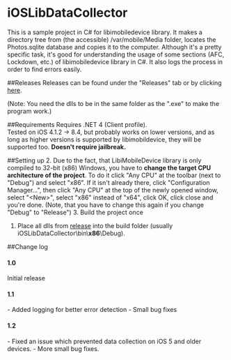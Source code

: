 # iOSLibDataCollector
This is a sample project in C# for libimobiledevice library. It makes a directory tree from (the accessible) /var/mobile/Media folder, locates the Photos.sqlite database and copies it to the computer. Although it's a pretty specific task, it's good for understanding the usage of some sections (AFC, Lockdown, etc.) of libimobiledevice library in C#. It also logs the process in order to find errors easily.

##Releases
Releases can be found under the "Releases" tab or by clicking [here](https://github.com/geiszla/iOSLibDataCollector/releases).

(Note: You need the dlls to be in the same folder as the ".exe" to make the program work.)

##Requirements
Requires .NET 4 (Client profile).
<br />Tested on iOS 4.1.2 -> 8.4, but probably works on lower versions, and as long as higher versions is supported by libimobildevice, they will be supported too. <b>Doesn't require jailbreak.</b>

##Setting up
2. Due to the fact, that LibiMobileDevice library is only compiled to 32-bit (x86) Windows, you have to <b>change the target CPU architecture of the project</b>. To do it click "Any CPU" at the toolbar (next to "Debug") and select "x86". If it isn't already there, click "Configuration Manager...", then click "Any CPU" at the top of the newly opened window, select "\<New\>", select "x86" instead of "x64", click OK, click close and you're done. (Note, that you have to change this again if you change "Debug" to "Release")
3. Build the project once
1. Place all dlls from [release](https://github.com/geiszla/iOSLibDataCollector/releases) into the build folder (usually iOSLibDataCollector\bin\\<b>x86</b>\Debug).


##Change log
<h4>1.0</h4>
Initial release
<h4>1.1</h4>
 - Added logging for better error detection
 - Small bug fixes

<h4>1.2</h4>
 - Fixed an issue which prevented data collection on iOS 5 and older devices.
 - More small bug fixes.
